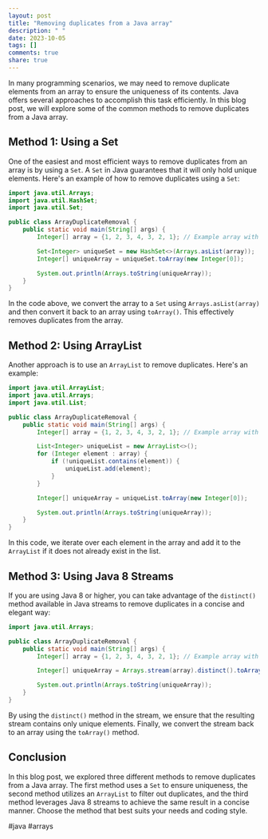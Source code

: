 ```yaml
---
layout: post
title: "Removing duplicates from a Java array"
description: " "
date: 2023-10-05
tags: []
comments: true
share: true
---
```


In many programming scenarios, we may need to remove duplicate elements from an array to ensure the uniqueness of its contents. Java offers several approaches to accomplish this task efficiently. In this blog post, we will explore some of the common methods to remove duplicates from a Java array.

## Method 1: Using a Set

One of the easiest and most efficient ways to remove duplicates from an array is by using a `Set`. A `Set` in Java guarantees that it will only hold unique elements. Here's an example of how to remove duplicates using a `Set`:

```java
import java.util.Arrays;
import java.util.HashSet;
import java.util.Set;

public class ArrayDuplicateRemoval {
    public static void main(String[] args) {
        Integer[] array = {1, 2, 3, 4, 3, 2, 1}; // Example array with duplicates

        Set<Integer> uniqueSet = new HashSet<>(Arrays.asList(array));
        Integer[] uniqueArray = uniqueSet.toArray(new Integer[0]);

        System.out.println(Arrays.toString(uniqueArray));
    }
}
```

In the code above, we convert the array to a `Set` using `Arrays.asList(array)` and then convert it back to an array using `toArray()`. This effectively removes duplicates from the array.

## Method 2: Using ArrayList

Another approach is to use an `ArrayList` to remove duplicates. Here's an example:

```java
import java.util.ArrayList;
import java.util.Arrays;
import java.util.List;

public class ArrayDuplicateRemoval {
    public static void main(String[] args) {
        Integer[] array = {1, 2, 3, 4, 3, 2, 1}; // Example array with duplicates

        List<Integer> uniqueList = new ArrayList<>();
        for (Integer element : array) {
            if (!uniqueList.contains(element)) {
                uniqueList.add(element);
            }
        }

        Integer[] uniqueArray = uniqueList.toArray(new Integer[0]);

        System.out.println(Arrays.toString(uniqueArray));
    }
}
```

In this code, we iterate over each element in the array and add it to the `ArrayList` if it does not already exist in the list.

## Method 3: Using Java 8 Streams

If you are using Java 8 or higher, you can take advantage of the `distinct()` method available in Java streams to remove duplicates in a concise and elegant way:

```java
import java.util.Arrays;

public class ArrayDuplicateRemoval {
    public static void main(String[] args) {
        Integer[] array = {1, 2, 3, 4, 3, 2, 1}; // Example array with duplicates

        Integer[] uniqueArray = Arrays.stream(array).distinct().toArray(Integer[]::new);

        System.out.println(Arrays.toString(uniqueArray));
    }
}
```

By using the `distinct()` method in the stream, we ensure that the resulting stream contains only unique elements. Finally, we convert the stream back to an array using the `toArray()` method.

## Conclusion

In this blog post, we explored three different methods to remove duplicates from a Java array. The first method uses a `Set` to ensure uniqueness, the second method utilizes an `ArrayList` to filter out duplicates, and the third method leverages Java 8 streams to achieve the same result in a concise manner. Choose the method that best suits your needs and coding style.

#java #arrays